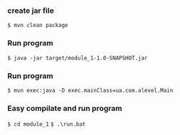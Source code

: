 ### create jar file ###
`$ mvn clean package`
### Run program ###
`$ java -jar target/module_1-1.0-SNAPSHOT.jar `
### Run program ###
`$ mvn exec:java -D exec.mainClass=ua.com.alevel.Main `

### Easy compilate and run program ###
`$ cd module_1`
`$ .\run.bat `